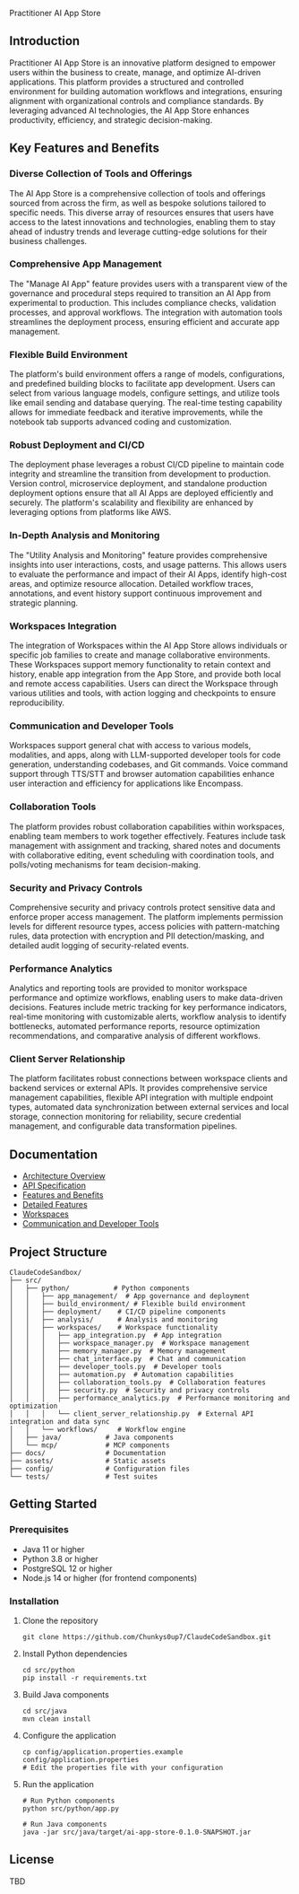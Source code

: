  Practitioner AI App Store

## Introduction

 Practitioner AI App Store is an innovative platform designed to empower users within the  business to create, manage, and optimize AI-driven applications. This platform provides a structured and controlled environment for building automation workflows and integrations, ensuring alignment with organizational controls and compliance standards. By leveraging advanced AI technologies, the AI App Store enhances productivity, efficiency, and strategic decision-making.

## Key Features and Benefits

### Diverse Collection of Tools and Offerings

The AI App Store is a comprehensive collection of tools and offerings sourced from across the firm, as well as bespoke solutions tailored to specific needs. This diverse array of resources ensures that users have access to the latest innovations and technologies, enabling them to stay ahead of industry trends and leverage cutting-edge solutions for their business challenges.

### Comprehensive App Management

The "Manage AI App" feature provides users with a transparent view of the governance and procedural steps required to transition an AI App from experimental to production. This includes compliance checks, validation processes, and approval workflows. The integration with automation tools streamlines the deployment process, ensuring efficient and accurate app management.

### Flexible Build Environment

The platform's build environment offers a range of models, configurations, and predefined building blocks to facilitate app development. Users can select from various language models, configure settings, and utilize tools like email sending and database querying. The real-time testing capability allows for immediate feedback and iterative improvements, while the notebook tab supports advanced coding and customization.

### Robust Deployment and CI/CD

The deployment phase leverages a robust CI/CD pipeline to maintain code integrity and streamline the transition from development to production. Version control, microservice deployment, and standalone production deployment options ensure that all AI Apps are deployed efficiently and securely. The platform's scalability and flexibility are enhanced by leveraging options from platforms like AWS.

### In-Depth Analysis and Monitoring

The "Utility Analysis and Monitoring" feature provides comprehensive insights into user interactions, costs, and usage patterns. This allows users to evaluate the performance and impact of their AI Apps, identify high-cost areas, and optimize resource allocation. Detailed workflow traces, annotations, and event history support continuous improvement and strategic planning.

### Workspaces Integration

The integration of Workspaces within the AI App Store allows individuals or specific job families to create and manage collaborative environments. These Workspaces support memory functionality to retain context and history, enable app integration from the App Store, and provide both local and remote access capabilities. Users can direct the Workspace through various utilities and tools, with action logging and checkpoints to ensure reproducibility.

### Communication and Developer Tools

Workspaces support general chat with access to various models, modalities, and apps, along with LLM-supported developer tools for code generation, understanding codebases, and Git commands. Voice command support through TTS/STT and browser automation capabilities enhance user interaction and efficiency for applications like Encompass.

### Collaboration Tools

The platform provides robust collaboration capabilities within workspaces, enabling team members to work together effectively. Features include task management with assignment and tracking, shared notes and documents with collaborative editing, event scheduling with coordination tools, and polls/voting mechanisms for team decision-making.

### Security and Privacy Controls

Comprehensive security and privacy controls protect sensitive data and enforce proper access management. The platform implements permission levels for different resource types, access policies with pattern-matching rules, data protection with encryption and PII detection/masking, and detailed audit logging of security-related events.

### Performance Analytics

Analytics and reporting tools are provided to monitor workspace performance and optimize workflows, enabling users to make data-driven decisions. Features include metric tracking for key performance indicators, real-time monitoring with customizable alerts, workflow analysis to identify bottlenecks, automated performance reports, resource optimization recommendations, and comparative analysis of different workflows.

### Client Server Relationship

The platform facilitates robust connections between workspace clients and backend services or external APIs. It provides comprehensive service management capabilities, flexible API integration with multiple endpoint types, automated data synchronization between external services and local storage, connection monitoring for reliability, secure credential management, and configurable data transformation pipelines.

## Documentation

- [Architecture Overview](./docs/architecture.md)
- [API Specification](./docs/api-spec.md)
- [Features and Benefits](./docs/features.md)
- [Detailed Features](./docs/features-detailed.md)
- [Workspaces](./docs/workspaces.md)
- [Communication and Developer Tools](./docs/communication.md)

## Project Structure

```
ClaudeCodeSandbox/
├── src/
│   ├── python/           # Python components
│   │   ├── app_management/  # App governance and deployment
│   │   ├── build_environment/ # Flexible build environment
│   │   ├── deployment/    # CI/CD pipeline components
│   │   ├── analysis/      # Analysis and monitoring
│   │   ├── workspaces/    # Workspace functionality
│   │   │   ├── app_integration.py  # App integration
│   │   │   ├── workspace_manager.py  # Workspace management
│   │   │   ├── memory_manager.py  # Memory management
│   │   │   ├── chat_interface.py  # Chat and communication
│   │   │   ├── developer_tools.py  # Developer tools
│   │   │   ├── automation.py  # Automation capabilities
│   │   │   ├── collaboration_tools.py  # Collaboration features
│   │   │   ├── security.py  # Security and privacy controls
│   │   │   ├── performance_analytics.py  # Performance monitoring and optimization
│   │   │   └── client_server_relationship.py  # External API integration and data sync
│   │   └── workflows/     # Workflow engine
│   ├── java/           # Java components
│   └── mcp/            # MCP components
├── docs/               # Documentation
├── assets/             # Static assets
├── config/             # Configuration files
└── tests/              # Test suites
```

## Getting Started

### Prerequisites

- Java 11 or higher
- Python 3.8 or higher
- PostgreSQL 12 or higher
- Node.js 14 or higher (for frontend components)

### Installation

1. Clone the repository
   ```
   git clone https://github.com/Chunkys0up7/ClaudeCodeSandbox.git
   ```

2. Install Python dependencies
   ```
   cd src/python
   pip install -r requirements.txt
   ```

3. Build Java components
   ```
   cd src/java
   mvn clean install
   ```

4. Configure the application
   ```
   cp config/application.properties.example config/application.properties
   # Edit the properties file with your configuration
   ```

5. Run the application
   ```
   # Run Python components
   python src/python/app.py
   
   # Run Java components
   java -jar src/java/target/ai-app-store-0.1.0-SNAPSHOT.jar
   ```

## License

TBD
